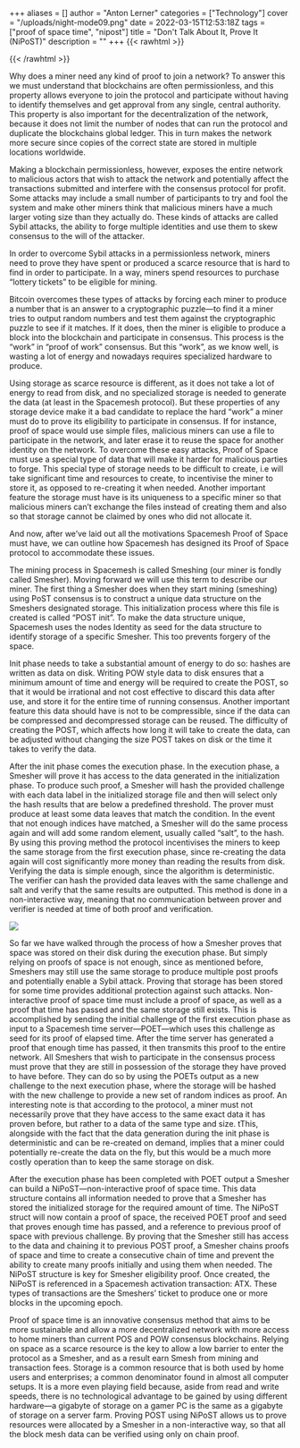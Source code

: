 +++
aliases = []
author = "Anton Lerner"
categories = ["Technology"]
cover = "/uploads/night-mode09.png"
date = 2022-03-15T12:53:18Z
tags = ["proof of space time", "nipost"]
title = "Don't Talk About It, Prove It (NiPoST)"
description = ""
+++
{{< rawhtml >}}

<!-- Twitter Meta Tags --> <meta name="twitter:card" content="summary_large_image"> <meta property="twitter:domain" content="spacemesh.io"> <meta property="twitter:url" content="https://spacemesh.io/blog/don-t-talk-about-it-prove-it/> <meta name="twitter:title" content="Don\'t Talk About It, Prove it"> <meta name="twitter:description" content="Why does a miner need any kind of proof to join a network?"> <meta name="twitter:image" content="https://spacemesh.io/uploads/night-mode09.png">

{{< /rawhtml >}}

Why does a miner need any kind of proof to join a network? To answer this we must understand that blockchains are often permissionless, and this property allows everyone to join the protocol and participate without having to identify themselves and get approval from any single, central authority. This property is also important for the decentralization of the network, because it does not limit the number of nodes that can run the protocol and duplicate the blockchains global ledger. This in turn makes the network more secure since copies of the correct state are stored in multiple locations worldwide.

Making a blockchain permissionless, however, exposes the entire network to malicious actors that wish to attack the network and potentially affect the transactions submitted and interfere with the consensus protocol for profit. Some attacks may include a small number of participants to try and fool the system and make other miners think that malicious miners have a much larger voting size than they actually do. These kinds of attacks are called Sybil attacks, the ability to forge multiple identities and use them to skew consensus to the will of the attacker.

In order to overcome Sybil attacks in a permissionless network, miners need to prove they have spent or produced a scarce resource that is hard to find in order to participate. In a way, miners spend resources to purchase “lottery tickets” to be eligible for mining.

Bitcoin overcomes these types of attacks by forcing each miner to produce a number that is an answer to a cryptographic puzzle—to find it a miner tries to output random numbers and test them against the cryptographic puzzle to see if it matches. If it does, then the miner is eligible to produce a block into the blockchain and participate in consensus. This process is the “work” in “proof of work” consensus. But this “work”, as we know well, is wasting a lot of energy and nowadays requires specialized hardware to produce.

Using storage as scarce resource is different, as it does not take a lot of energy to read from disk, and no specialized storage is needed to generate the data (at least in the Spacemesh protocol). But these properties of any storage device make it a bad candidate to replace the hard “work” a miner must do to prove its eligibility to participate in consensus. If for instance, proof of space would use simple files, malicious miners can use a file to participate in the network, and later erase it to reuse the space for another identity on the network. To overcome these easy attacks, Proof of Space must use a special type of data that will make it harder for malicious parties to forge. This special type of storage needs to be difficult to create, i.e will take significant time and resources to create, to incentivise the miner to store it, as opposed to re-creating it when needed. Another important feature the storage must have is its uniqueness to a specific miner so that malicious miners can’t exchange the files instead of creating them and also so that storage cannot be claimed by ones who did not allocate it.

And now, after we’ve laid out all the motivations Spacemesh Proof of Space must have, we can outline how Spacemesh has designed its Proof of Space protocol to accommodate these issues.

The mining process in Spacemesh is called Smeshing (our miner is fondly called Smesher). Moving forward we will use this term to describe our miner. The first thing a Smesher does when they start mining (smeshing) using PoST consensus is to construct a unique data structure on the Smeshers designated storage. This initialization process where this file is created is called “POST init”. To make the data structure unique, Spacemesh uses the nodes Identity as seed for the data structure to identify storage of a specific Smesher. This too prevents forgery of the space.

Init phase needs to take a substantial amount of energy to do so: hashes are written as data on disk. Writing POW style data to disk ensures that a minimum amount of time and energy will be required to create the POST, so that it would be irrational and not cost effective to discard this data after use, and store it for the entire time of running consensus. Another important feature this data should have is not to be compressible, since if the data can be compressed and decompressed storage can be reused. The difficulty of creating the POST, which affects how long it will take to create the data, can be adjusted without changing the size POST takes on disk or the time it takes to verify the data.

After the init phase comes the execution phase. In the execution phase, a Smesher will prove it has access to the data generated in the initialization phase. To produce such proof, a Smesher will hash the provided challenge with each data label in the initialized storage file and then will select only the hash results that are below a predefined threshold. The prover must produce at least some data leaves that match the condition. In the event that not enough indices have matched, a Smesher will do the same process again and will add some random element, usually called “salt”, to the hash. By using this proving method the protocol incentivises the miners to keep the same storage from the first execution phase, since re-creating the data again will cost significantly more money than reading the results from disk. Verifying the data is simple enough, since the algorithm is deterministic. The verifier can hash the provided data leaves with the same challenge and salt and verify that the same results are outputted. This method is done in a non-interactive way, meaning that no communication between prover and verifier is needed at time of both proof and verification.

![](/uploads/nipost_2022-03-15.png)

So far we have walked through the process of how a Smesher proves that space was stored on their disk during the execution phase. But simply relying on proofs of space is not enough, since as mentioned before, Smeshers may still use the same storage to produce multiple post proofs and potentially enable a Sybil attack. Proving that storage has been stored for some time provides additional protection against such attacks. Non-interactive proof of space time must include a proof of space, as well as a proof that time has passed and the same storage still exists. This is accomplished by sending the initial challenge of the first execution phase as input to a Spacemesh time server—POET—which uses this challenge as seed for its proof of elapsed time. After the time server has generated a proof that enough time has passed, it then transmits this proof to the entire network. All Smeshers that wish to participate in the consensus process must prove that they are still in possession of the storage they have proved to have before. They can do so by using the POETs output as a new challenge to the next execution phase, where the storage will be hashed with the new challenge to provide a new set of random indices as proof. An interesting note is that according to the protocol, a miner must not necessarily prove that they have access to the same exact data it has proven before, but rather to a data of the same type and size. tThis, alongside with the fact that the data generation during the init phase is deterministic and can be re-created on demand, implies that a miner could potentially re-create the data on the fly, but this would be a much more costly operation than to keep the same storage on disk.

After the execution phase has been completed with POET output a Smesher can build a NiPoST—non-interactive proof of space time. This data structure contains all information needed to prove that a Smesher has stored the initialized storage for the required amount of time. The NiPoST struct will now contain a proof of space, the received POET proof and seed that proves enough time has passed, and a reference to previous proof of space with previous challenge. By proving that the Smesher still has access to the data and chaining it to previous POST proof, a Smesher chains proofs of space and time to create a consecutive chain of time and prevent the ability to create many proofs initially and using them when needed. The NiPoST structure is key for Smesher eligibility proof. Once created, the NiPoST is referenced in a Spacemesh activation transaction: ATX. These types of transactions are the Smeshers’ ticket to produce one or more blocks in the upcoming epoch.

Proof of space time is an innovative consensus method that aims to be more sustainable and allow a more decentralized network with more access to home miners than current POS and POW consensus blockchains. Relying on space as a scarce resource is the key to allow a low barrier to enter the protocol as a Smesher, and as a result earn Smesh from mining and transaction fees. Storage is a common resource that is both used by home users and enterprises; a common denominator found in almost all computer setups. It is a more even playing field because, aside from read and write speeds, there is no technological advantage to be gained by using different hardware—a gigabyte of storage on a gamer PC is the same as a gigabyte of storage on a server farm. Proving POST using NiPoST allows us to prove resources were allocated by a Smesher in a non-interactive way, so that all the block mesh data can be verified using only on chain proof.